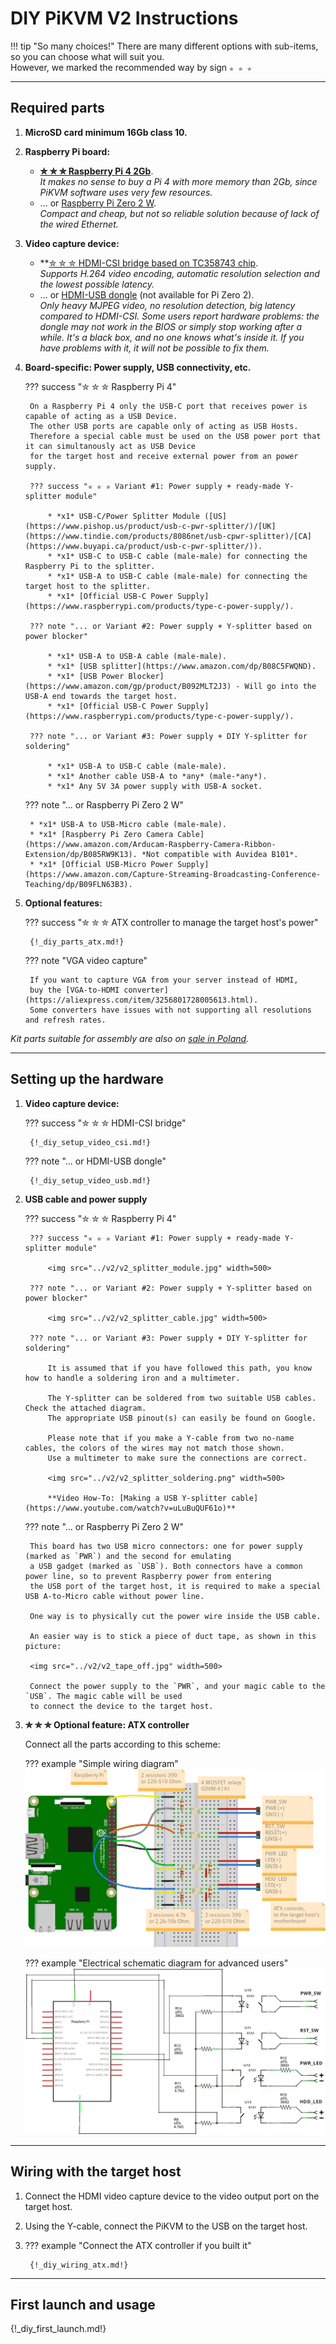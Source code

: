# DIY PiKVM V2 Instructions

!!! tip "So many choices!"
    There are many different options with sub-items, so you can choose what will suit you.<br>
    However, we marked the recommended way by sign **`✮ ✮ ✮`**


-----
## Required parts

1. **MicroSD card minimum 16Gb class 10.**

2. **Raspberry Pi board:**
    * **[✮ ✮ ✮ Raspberry Pi 4 2Gb](https://www.raspberrypi.com/products/raspberry-pi-4-model-b/)**.<br>
      *It makes no sense to buy a Pi 4 with more memory than 2Gb, since PiKVM software uses very few resources.*
    * ... or [Raspberry Pi Zero 2 W](https://www.raspberrypi.com/products/raspberry-pi-zero-2-w/).<br>
      *Compact and cheap, but not so reliable solution because of lack of the wired Ethernet.*

3. **Video capture device:**
    * **[✮ ✮ ✮ HDMI-CSI bridge based on TC358743 chip](https://www.amazon.com/waveshare-HDMI-CSI-Camera-Adapter/dp/B08TR7R6RL).<br>
      *Supports H.264 video encoding, automatic resolution selection and the lowest possible latency.*
    * ... or [HDMI-USB dongle](https://www.amazon.com/Capture-Streaming-Broadcasting-Conference-Teaching/dp/B09FLN63B3) (not available for Pi Zero 2).<br>
      *Only heavy MJPEG video, no resolution detection, big latency compared to HDMI-CSI.
      Some users report hardware problems: the dongle may not work in the BIOS or simply stop working after a while.
      It's a black box, and no one knows what's inside it. If you have problems with it, it will not be possible to fix them.*

4. **Board-specific: Power supply, USB connectivity, etc.**

    ??? success "✮ ✮ ✮ Raspberry Pi 4"

        On a Raspberry Pi 4 only the USB-C port that receives power is capable of acting as a USB Device.
        The other USB ports are capable only of acting as USB Hosts.
        Therefore a special cable must be used on the USB power port that it can simultanously act as USB Device
        for the target host and receive external power from an power supply.

        ??? success "✮ ✮ ✮ Variant #1: Power supply + ready-made Y-splitter module"

            * *x1* USB-C/Power Splitter Module ([US](https://www.pishop.us/product/usb-c-pwr-splitter/)/[UK](https://www.tindie.com/products/8086net/usb-cpwr-splitter)/[CA](https://www.buyapi.ca/product/usb-c-pwr-splitter/)).
            * *x1* USB-C to USB-C cable (male-male) for connecting the Raspberry Pi to the splitter.
            * *x1* USB-A to USB-C cable (male-male) for connecting the target host to the splitter.
            * *x1* [Official USB-C Power Supply](https://www.raspberrypi.com/products/type-c-power-supply/).

        ??? note "... or Variant #2: Power supply + Y-splitter based on power blocker"

            * *x1* USB-A to USB-A cable (male-male).
            * *x1* [USB splitter](https://www.amazon.com/dp/B08C5FWQND).
            * *x1* [USB Power Blocker](https://www.amazon.com/gp/product/B092MLT2J3) - Will go into the USB-A end towards the target host.
            * *x1* [Official USB-C Power Supply](https://www.raspberrypi.com/products/type-c-power-supply/).

        ??? note "... or Variant #3: Power supply + DIY Y-splitter for soldering"

            * *x1* USB-A to USB-C cable (male-male).
            * *x1* Another cable USB-A to *any* (male-*any*).
            * *x1* Any 5V 3A power supply with USB-A socket.

    ??? note "... or Raspberry Pi Zero 2 W"

        * *x1* USB-A to USB-Micro cable (male-male).
        * *x1* [Raspberry Pi Zero Camera Cable](https://www.amazon.com/Arducam-Raspberry-Camera-Ribbon-Extension/dp/B085RW9K13). *Not compatible with Auvidea B101*.
        * *x1* [Official USB-Micro Power Supply](https://www.amazon.com/Capture-Streaming-Broadcasting-Conference-Teaching/dp/B09FLN63B3).

5. **Optional features:**

    ??? success "✮ ✮ ✮ ATX controller to manage the target host's power"

        {!_diy_parts_atx.md!}

    ??? note "VGA video capture"

        If you want to capture VGA from your server instead of HDMI,
        buy the [VGA-to-HDMI converter](https://aliexpress.com/item/3256801728005613.html).
        Some converters have issues with not supporting all resolutions and refresh rates.

*Kit parts suitable for assembly are also on [sale in Poland](https://3mdeb.com/shop/open-source-hardware/pikvm/).*


-----
## Setting up the hardware

1. **Video capture device:**

    ??? success "✮ ✮ ✮ HDMI-CSI bridge"

        {!_diy_setup_video_csi.md!}

    ??? note "... or HDMI-USB dongle"

        {!_diy_setup_video_usb.md!}

2. **USB cable and power supply**

    ??? success "✮ ✮ ✮ Raspberry Pi 4"

        ??? success "✮ ✮ ✮ Variant #1: Power supply + ready-made Y-splitter module"

            <img src="../v2/v2_splitter_module.jpg" width=500>

        ??? note "... or Variant #2: Power supply + Y-splitter based on power blocker"

            <img src="../v2/v2_splitter_cable.jpg" width=500>

        ??? note "... or Variant #3: Power supply + DIY Y-splitter for soldering"

            It is assumed that if you have followed this path, you know how to handle a soldering iron and a multimeter.

            The Y-splitter can be soldered from two suitable USB cables. Check the attached diagram.
            The appropriate USB pinout(s) can easily be found on Google.

            Please note that if you make a Y-cable from two no-name cables, the colors of the wires may not match those shown.
            Use a multimeter to make sure the connections are correct.

            <img src="../v2/v2_splitter_soldering.png" width=500>

            **Video How-To: [Making a USB Y-splitter cable](https://www.youtube.com/watch?v=uLuBuQUF61o)**

    ??? note "... or Raspberry Pi Zero 2 W"

        This board has two USB micro connectors: one for power supply (marked as `PWR`) and the second for emulating
        a USB gadget (marked as `USB`). Both connectors have a common power line, so to prevent Raspberry power from entering
        the USB port of the target host, it is required to make a special USB A-to-Micro cable without power line.

        One way is to physically cut the power wire inside the USB cable.

        An easier way is to stick a piece of duct tape, as shown in this picture:

        <img src="../v2/v2_tape_off.jpg" width=500>

        Connect the power supply to the `PWR`, and your magic cable to the `USB`. The magic cable will be used
        to connect the device to the target host.

3. **✮ ✮ ✮ Optional feature: ATX controller**

    Connect all the parts according to this scheme:

    ??? example "Simple wiring diagram"
        <img src="../v2/v2_atx_breadboard.png" />

    ??? example "Electrical schematic diagram for advanced users"
        <img src="../v2/v2_atx_scheme.png" />


-----
## Wiring with the target host

1. Connect the HDMI video capture device to the video output port on the target host.

2. Using the Y-cable, connect the PiKVM to the USB on the target host.

3. ??? example "Connect the ATX controller if you built it"

        {!_diy_wiring_atx.md!}


-----
## First launch and usage

{!_diy_first_launch.md!}
